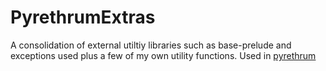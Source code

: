 # PyrethrumExtras

A consolidation of external utiltiy libraries such as base-prelude and exceptions used plus a few of my own utility functions. Used in [pyrethrum](https://github.com/theGhostJW/pyrethrum)

